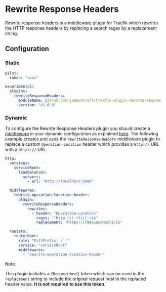 # Rewrite Response Headers

Rewrite response headers is a middleware plugin for Traefik which rewrites the HTTP response headers by replacing a search regex by a replacement string.

## Configuration

### Static

```yaml
pilot:
  token: "xxxx"

experimental:
  plugins:
    rewriteResponseHeaders:
      moduleName: github.com/jamesmcroft/traefik-plugin-rewrite-response-headers
      version: "v1.0.0"
```

### Dynamic

To configure the Rewrite Response Headers plugin you should create a [middleware](https://docs.traefik.io/middlewares/overview/) in your dynamic configuration as explained [here](https://doc.traefik.io/traefik/middlewares/overview/). The following example creates and uses the `rewriteResponseHeaders` middleware plugin to replace a custom `Operation-Location` header which provides a `http://` URL with a `https://` URL.

```yaml
http:
  services:
    serviceRoot:
      loadBalancer:
        servers:
          - url: "http://localhost:8080"

  middlewares:
    rewrite-operation-location-header:
      plugin:
        rewriteResponseHeaders:
          rewrites:
            - header: "Operation-Location"
              regex: "^http://(.+?)/(.+)$"
              replacement: "https://{RequestHost}/$2"

  routers:
    routerRoot:
      rule: "PathPrefix(`/`)"
      service: "serviceRoot"
      middlewares:
        - "rewrite-operation-location-header"
```

> [!NOTE]
> This plugin includes a `{RequestHost}` token which can be used in the `replacement` string to include the original request host in the replaced header value. **It is not required to use this token**.
